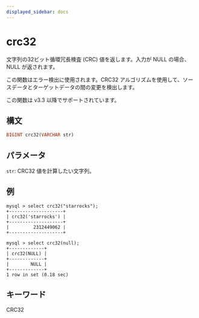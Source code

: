 ```yaml
---
displayed_sidebar: docs
---
```


# crc32

文字列の32ビット循環冗長検査 (CRC) 値を返します。入力が NULL の場合、NULL が返されます。

この関数はエラー検出に使用されます。CRC32 アルゴリズムを使用して、ソースデータとターゲットデータの間の変更を検出します。

この関数は v3.3 以降でサポートされています。

## 構文

```Haskell
BIGINT crc32(VARCHAR str)
```

## パラメータ

`str`: CRC32 値を計算したい文字列。

## 例

```Plain Text
mysql > select crc32("starrocks");
+--------------------+
| crc32('starrocks') |
+--------------------+
|         2312449062 |
+--------------------+

mysql > select crc32(null);
+-------------+
| crc32(NULL) |
+-------------+
|        NULL |
+-------------+
1 row in set (0.18 sec)
```

## キーワード

CRC32